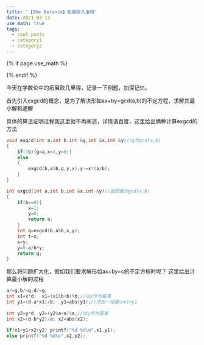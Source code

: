 ```yaml
---
title: '【The Balance】拓展欧几里得'
date: 2021-03-13
use_math: true
tags:
  - cool posts
  - category1
  - category2
---
```

{% if page.use_math %}  
<script type="text/javascript" id="MathJax-script" async  
  src="https://cdn.jsdelivr.net/npm/mathjax@3/es5/tex-mml-chtml.js">  
</script>  
<script>  
  MathJax = {  
    tex: {  
      inlineMath: [['$', '$'], ['\\(', '\\)']],  
      displayMath: [['$$', '$$'], ['\\[', '\\]']],  
      processEscapes: true  
    }  
  };  
</script>  
{% endif %}

今天在学数论中的拓展欧几里得，记录一下例题，加深记忆。

首先引入exgcd的概念，是为了解决形如ax+by=gcd(a,b)的不定方程，求解其最小解和通解

具体的算法证明过程我这里就不再阐述，详情请百度，这里给出俩种计算exgcd的方法

```cpp
void exgcd(int a,int b,int &g,int &x,int &y)//g为gcd(a,b)
{
    if(!b){g=a,x=1,y=0;}
    else
    {
        exgcd(b,a%b,g,y,x);y-=x*(a/b);
    }
}

int exgcd(int a,int b,int &x,int &y)//返回值为gcd(a,b)
{
    if(b==0){
        x=1;
        y=0;
        return a;
    }
    int q=exgcd(b,a%b,x,y);
    int t=x;
    x=y;
    y=t-a/b*y;
    return q;
}
```
那么将问题扩大化，假如我们要求解形如ax+by=c的不定方程时呢？
这里给出计算最小解的过程
```cpp
a/=g,b/=g,d/=g;
int x1=x*d;  x1=(x1%b+b)%b;//以x作为基准 
int y1=(d-a*x1)/b;  y1=abs(y1);//求出一组最小x1+y1
		
int y2=y*d; y2=(y2%a+a)%a;//以y作为基准
int x2=(d-b*y2)/a; x2=abs(x2);
		
if(x1+y1<x2+y2) printf("%d %d\n",x1,y1);
else printf("%d %d\n",x2,y2);
		    
```
